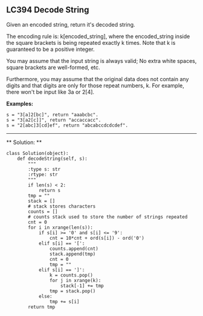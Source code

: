 ## LC394 Decode String
Given an encoded string, return it's decoded string.

The encoding rule is: k[encoded_string], where the encoded_string inside the square brackets is being repeated exactly k times. Note that k is guaranteed to be a positive integer.

You may assume that the input string is always valid; No extra white spaces, square brackets are well-formed, etc.

Furthermore, you may assume that the original data does not contain any digits and that digits are only for those repeat numbers, k. For example, there won't be input like 3a or 2[4].

**Examples:**

    s = "3[a]2[bc]", return "aaabcbc".
    s = "3[a2[c]]", return "accaccacc".
    s = "2[abc]3[cd]ef", return "abcabccdcdcdef".

---
** Solution: **


    class Solution(object):
        def decodeString(self, s):
            """
            :type s: str
            :rtype: str
            """
            if len(s) < 2:
                return s
            tmp = ""
            stack = []
            # stack stores characters
            counts = []
            # counts stack used to store the number of strings repeated
            cnt = 0
            for i in xrange(len(s)):
                if s[i] >= '0' and s[i] <= '9':
                    cnt = 10*cnt + ord(s[i]) - ord('0')
                elif s[i] == '[':
                    counts.append(cnt)
                    stack.append(tmp)
                    cnt = 0
                    tmp = ""
                elif s[i] == ']':
                    k = counts.pop()
                    for j in xrange(k):
                        stack[-1] += tmp
                    tmp = stack.pop()
                else:
                    tmp += s[i]
            return tmp




